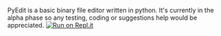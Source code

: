 PyEdit is a basic binary file editor written in python. It's currently in the alpha phase so any testing, coding or suggestions help would be appreciated.
[![Run on Repl.it](https://repl.it/badge/github/Zjefken/pyedit)](https://repl.it/github/Zjefken/pyedit)
